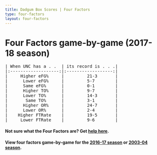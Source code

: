 ```yaml
---
title: Dadgum Box Scores | Four Factors
type: four-factors
layout: four-factors
---
```


# Four Factors game-by-game (2017-18 season)

<pre class="huffman stilwata">
| When UNC has a . .  | its record is . . .|
|:-------------------:|:------------------:|
|     Higher eFG%     |         21-3       |
|      Lower eFG%     |         5-7        |
|      Same eFG%      |         0-1        |
|      Higher TO%     |         9-7        |
|      Lower TO%      |         14-3       |
|       Same TO%      |         3-1        |
|      Higher OR%     |         24-7       |
|      Lower OR%      |         2-4        |
|    Higher FTRate    |         19-5       |
|     Lower FTRate    |         9-6        |
</pre>

#### Not sure what the Four Factors are? Get [help here](https://cbbstatshelp.com/four-factors/intro/).

#### View four factors game-by-game for the [2016-17 season](/four-factors-16-17) or [2003-04 season](/four-factors-03-04).